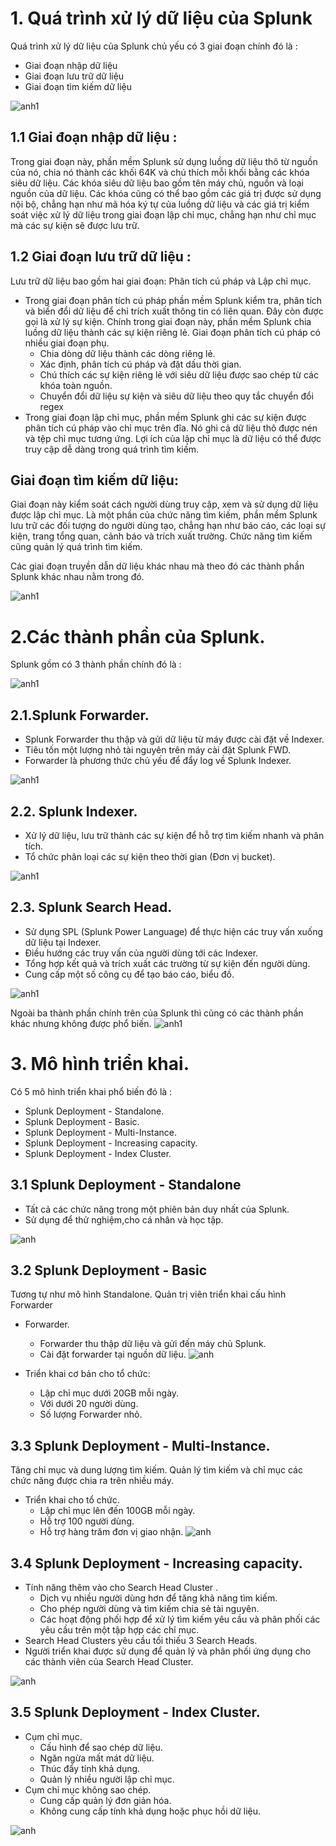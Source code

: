 # 1. Quá trình xử lý dữ liệu của Splunk
Quá trình xử lý dữ liệu của Splunk chủ yếu có 3 giai đoạn chính đó là :
* Giai đoạn nhập dữ liệu
* Giai đoạn lưu trữ dữ liệu
* Giai đoạn tìm kiếm dữ liệu

![anh1](https://github.com/ThanTam111/Splunk/blob/main/Image/Screenshot_14.png)

## 1.1 Giai đoạn nhập dữ liệu :

Trong giai đoạn này, phần mềm Splunk sử dụng luồng dữ liệu thô từ nguồn của nó, chia nó thành các khối 64K và chú thích mỗi khối bằng các khóa siêu dữ liệu. Các khóa siêu dữ liệu bao gồm tên máy chủ, nguồn và loại nguồn của dữ liệu. 
Các khóa cũng có thể bao gồm các giá trị được sử dụng nội bộ, chẳng hạn như mã hóa ký tự của luồng dữ liệu và các giá trị kiểm soát việc xử lý dữ liệu trong giai đoạn lập chỉ mục, chẳng hạn như chỉ mục mà các sự kiện sẽ được lưu trữ.

## 1.2 Giai đoạn lưu trữ dữ liệu :

Lưu trữ dữ liệu bao gồm hai giai đoạn: Phân tích cú pháp và Lập chỉ mục.
* Trong giai đoạn phân tích cú pháp phần mềm Splunk kiểm tra, phân tích và biến đổi dữ liệu để chỉ trích xuất thông tin có liên quan. Đây còn được gọi là xử lý sự kiện. Chính trong giai đoạn này, phần mềm Splunk chia luồng dữ liệu thành các sự kiện riêng lẻ. Giai đoạn phân tích cú pháp có nhiều giai đoạn phụ.
    * Chia dòng dữ liệu thành các dòng riêng lẻ.
    * Xác định, phân tích cú pháp và đặt dấu thời gian.
    * Chú thích các sự kiện riêng lẻ với siêu dữ liệu được sao chép từ các khóa toàn nguồn.
    * Chuyển đổi dữ liệu sự kiện và siêu dữ liệu theo quy tắc chuyển đổi regex
* Trong giai đoạn lập chỉ mục, phần mềm Splunk ghi các sự kiện được phân tích cú pháp vào chỉ mục trên đĩa. Nó ghi cả dữ liệu thô được nén và tệp chỉ mục tương ứng. Lợi ích của lập chỉ mục là dữ liệu có thể được truy cập dễ dàng trong quá trình tìm kiếm.

## Giai đoạn tìm kiếm dữ liệu:

Giai đoạn này kiểm soát cách người dùng truy cập, xem và sử dụng dữ liệu được lập chỉ mục. Là một phần của chức năng tìm kiếm, phần mềm Splunk lưu trữ các đối tượng do người dùng tạo, chẳng hạn như báo cáo, các loại sự kiện, trang tổng quan, cảnh báo và trích xuất trường. Chức năng tìm kiếm cũng quản lý quá trình tìm kiếm.

Các giai đoạn truyền dẫn dữ liệu khác nhau mà theo đó các thành phần Splunk khác nhau nằm trong đó.

![anh1](https://github.com/ThanTam111/Splunk/blob/main/Image/Screenshot_15.png)
# 2.Các thành phần của Splunk.
Splunk gồm có 3 thành phần chính đó là :

![anh1](https://github.com/ThanTam111/Splunk/blob/main/Image/Screenshot_2.png)

## 2.1.Splunk Forwarder.
* Splunk Forwarder thu thập và gửi dữ liệu từ máy được cài đặt về Indexer.
* Tiêu tốn một lượng nhỏ tài nguyên trên máy cài đặt Splunk FWD.
* Forwarder là phương thức chủ yếu để đẩy log về Splunk Indexer.

![anh1](https://github.com/ThanTam111/Splunk/blob/main/Image/Screenshot_16.png)

## 2.2. Splunk Indexer.
* Xử lý dữ liệu, lưu trữ thành các sự kiện để hỗ trợ tìm kiếm nhanh và phân tích.
* Tổ chức phân loại các sự kiện theo thời gian (Đơn vị bucket). 

![anh1](https://github.com/ThanTam111/Splunk/blob/main/Image/Screenshot_3.png)

## 2.3. Splunk Search Head.
* Sử dụng SPL (Splunk Power Language) để thực hiện các truy vấn xuống dữ liệu tại Indexer.
* Điều hướng các truy vấn của người dùng tới các Indexer.
* Tổng hợp kết quả và trích xuất các trường từ sự kiện đến người dùng.
* Cung cấp một số công cụ để tạo báo cáo, biểu đồ.

![anh1](https://github.com/ThanTam111/Splunk/blob/main/Image/Screenshot_5.png)

Ngoài ba thành phần chính trên của Splunk thì  cũng có các thành phần khác nhưng không được phổ biến.
![anh1]()


# 3. Mô hình triển khai.

Có 5 mô hình triển khai phổ biến đó là : 
* Splunk Deployment - Standalone.
* Splunk Deployment - Basic.
* Splunk Deployment - Multi-Instance.
* Splunk Deployment - Increasing capacity.
* Splunk Deployment - Index Cluster.

## 3.1 Splunk Deployment - Standalone
* Tất cả các chức năng trong một phiên bản duy nhất của Splunk.
* Sử dụng để thử nghiệm,cho cá nhân và học tập.

![anh](https://github.com/ThanTam111/Splunk/blob/main/Image/Screenshot_9.png)

## 3.2 Splunk Deployment - Basic
Tương tự như mô hình Standalone.
Quản trị viên triển khai cấu hình Forwarder
* Forwarder.
    * Forwarder thu thập dữ liệu và gửi đến máy chủ Splunk.
    * Cài đặt forwarder tại nguồn dữ liệu.
![anh](https://github.com/ThanTam111/Splunk/blob/main/Image/Screenshot_10.png)

* Triển khai cơ bản cho tổ chức: 
    * Lập chỉ mục dưới 20GB mỗi ngày.
    * Với dưới 20 người dùng.
    * Số lượng Forwarder nhỏ.
## 3.3 Splunk Deployment - Multi-Instance.
Tăng chỉ mục và dung lượng tìm kiếm.
Quản lý tìm kiếm và chỉ mục các chức năng được chia ra trên nhiều máy.
* Triển khai cho tổ chức. 
    * Lập chỉ mục lên đến 100GB mỗi ngày.
    * Hỗ trợ 100 người dùng.
    * Hỗ trợ hàng trăm đơn vị giao nhận.
![anh](https://github.com/ThanTam111/Splunk/blob/main/Image/Screenshot_11.png)

## 3.4 Splunk Deployment - Increasing capacity.
* Tính năng thêm vào cho Search Head Cluster .
    * Dịch vụ nhiều người dùng hơn để tăng khả năng tìm kiếm.
    * Cho phép người dùng và tìm kiếm chia sẻ tài nguyên.
    * Các hoạt động phối hợp để xử lý tìm kiếm yêu cầu và phân phối  các yêu cầu trên một tập hợp các chỉ mục.
* Search Head Clusters yêu cầu tối thiếu 3 Search Heads.
* Người triển khai được sử dụng để quản lý và phân phối ứng dụng cho các thành viên của Search Head Cluster.

![anh](https://github.com/ThanTam111/Splunk/blob/main/Image/Screenshot_12.png)
## 3.5 Splunk Deployment - Index Cluster.
* Cụm chỉ mục. 
    * Cấu hình để sao chép dữ liệu. 
    * Ngăn ngừa mất mát dữ liệu.
    * Thúc đẩy tính khả dụng.
    * Quản lý nhiều người lập chỉ mục.
* Cụm chỉ mục không sao chép.
    * Cung cấp quản lý đơn giản hóa.
    * Không cung cấp tính khả dụng hoặc phục hồi dữ liệu.

![anh](https://github.com/ThanTam111/Splunk/blob/main/Image/Screenshot_13.png)

